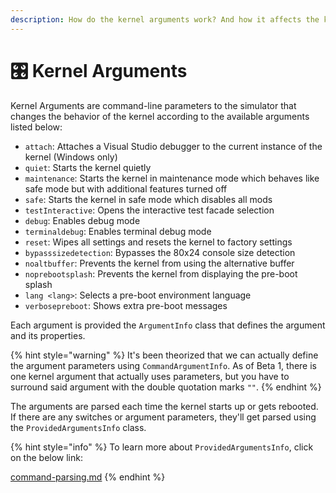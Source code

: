 ```yaml
---
description: How do the kernel arguments work? And how it affects the kernel?
---
```


# 🎛 Kernel Arguments

Kernel Arguments are command-line parameters to the simulator that changes the behavior of the kernel according to the available arguments listed below:

* `attach`: Attaches a Visual Studio debugger to the current instance of the kernel (Windows only)
* `quiet`: Starts the kernel quietly
* `maintenance`: Starts the kernel in maintenance mode which behaves like safe mode but with additional features turned off
* `safe`: Starts the kernel in safe mode which disables all mods
* `testInteractive`: Opens the interactive test facade selection
* `debug`: Enables debug mode
* `terminaldebug`: Enables terminal debug mode
* `reset`: Wipes all settings and resets the kernel to factory settings
* `bypasssizedetection`: Bypasses the 80x24 console size detection
* `noaltbuffer`: Prevents the kernel from using the alternative buffer
* `noprebootsplash`: Prevents the kernel from displaying the pre-boot splash
* `lang <lang>`: Selects a pre-boot environment language
* `verbosepreboot`: Shows extra pre-boot messages

Each argument is provided the `ArgumentInfo` class that defines the argument and its properties.

{% hint style="warning" %}
It's been theorized that we can actually define the argument parameters using `CommandArgumentInfo`. As of Beta 1, there is one kernel argument that actually uses parameters, but you have to surround said argument with the double quotation marks `""`.
{% endhint %}

The arguments are parsed each time the kernel starts up or gets rebooted. If there are any switches or argument parameters, they'll get parsed using the `ProvidedArgumentsInfo` class.

{% hint style="info" %}
To learn more about `ProvidedArgumentsInfo`, click on the below link:

[command-parsing.md](../shell-structure/command-parsing.md "mention")
{% endhint %}
